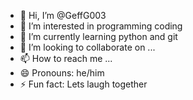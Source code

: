 - 👋 Hi, I’m @GeffG003
- 👀 I’m interested in programming coding
- 🌱 I’m currently learning python and git
- 💞️ I’m looking to collaborate on ...
- 📫 How to reach me ...
- 😄 Pronouns: he/him
- ⚡ Fun fact: Lets laugh together
  

<!---
GeffG003/GeffG003 is a ✨ special ✨ repository because its `README.md` (this file) appears on your GitHub profile.
You can click the Preview link to take a look at your changes.
--->
